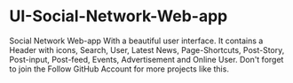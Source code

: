 # UI-Social-Network-Web-app

Social Network Web-app With a beautiful user interface. It contains a Header with icons, Search, User, Latest News, Page-Shortcuts, Post-Story, Post-input, Post-feed, Events, Advertisement and Online User. Don't forget to join the Follow GitHub Account for more projects like this.
